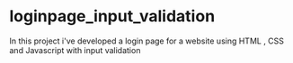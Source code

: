 # loginpage_input_validation
In this project i've developed a login page for a website using HTML , CSS and Javascript with input validation
